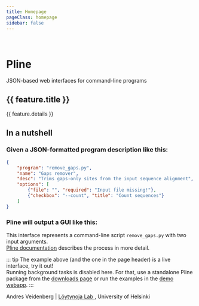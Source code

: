 ```yaml
---
title: Homepage
pageClass: homepage
sidebar: false
---
```


<div class="header">
  <div :class="logoClass">
    <img :src="$withBase('/images/scrn_man.jpg')">
    <img :src="$withBase('/images/scrn_pline_json.jpg')">
    <div class="logoUI"></div>
  </div>
  <h1 id="main-title">Pline</h1>
  <p class="description">JSON-based web interfaces for command-line programs</p>
  <p class="action">
	  <btn text="Play video" icon="play" link="/" />
    <btn text="Live demo →︎" link="http://wasabiapp.org/pline-demo/" />
    <btn text="Guide →" link="/guide/" />
  </p>
</div>

<div v-if="fm.features && fm.features.length" class="features">
      <div v-for="(feature, index) in fm.features" :key="index" class="feature">
        <h2>{{ feature.title }}</h2>
        <p>{{ feature.details }}</p>
      </div>
</div>

## In a nutshell

### Given a JSON-formatted program description like this:

``` json
{
	"program": "remove_gaps.py",
	"name": "Gaps remover",
	"desc": "Trims gaps-only sites from the input sequence alignment",
	"options": [
		{"file": "", "required": "Input file missing!"},
		{"checkbox": "--count", "title": "Count sequences"}
	]
}
```

### Pline will output a GUI like this:

<div  class="demoUI"></div>

This interface represents a command-line script `remove_gaps.py` with two input arguments.  
[Pline documentation](/guide/) describes the process in more detail.

::: tip
The example above (and the one in the page header) is a live interface, try it out!  
Running background tasks is disabled here. For that, use a standalone Pline package from the [downloads page](/downloads/) or run the examples in the [demo webapp](http://wasabiapp.org/pline-demo/).
:::

<div class="footer">
Andres Veidenberg | 
<a href="http://loytynojalab.biocenter.helsinki.fi" target="_blank"> Löytynoja Lab<OutboundLink/> </a>, University of Helsinki
</div>

<script>

export default {
  data: function(){
    return {
      logoPlugin: false,
      demoPlugin: false,
      logoJSON: {
        program: "pline",
        URL: "http://wasabiapp.org/pline",
        name: "Pline",
        desc: "Automatic web interface generator",
        submitBtn: "Run Pline",
        options: [
          {file: ""},
          {group: "Pline options", options: []}
        ]
      },
      demoJSON: {
        program: "remove_gaps.py",
        name: "Gaps remover",
        desc: "Trims gaps-only sites from the input sequence alignment",
        options: [
          {file: "", required: "Input file missing!"},
          {checkbox: "--count", title: "Count sequences"}
        ]
      },
      logoClass: {logo: true, away: true} 
    }
  },
  computed: {
    fm(){
      return this.$page.frontmatter
    }
  },
  beforeMount(){
    this.logoPlugin = Pline.addPlugin(this.logoJSON);
    this.demoPlugin = Pline.addPlugin(this.demoJSON);
  },
  mounted(){
    this.logoPlugin.draw('.logoUI')
    this.logoClass.away = false;
    this.demoPlugin.draw('.demoUI');
  }
}
</script>

